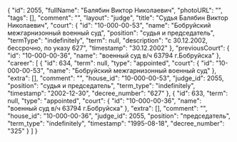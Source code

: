 {
    "id": 2055,
    "fullName": "Балябин Виктор Николаевич",
    "photoURL": "",
    "tags": [],
    "comment": "",
    "layout": "judge",
    "title": "Судья Балябин Виктор Николаевич",
    "court": {
        "id": "10-000-00-53",
        "name": "Бобруйский межгарнизонный военный суд",
        "position": "судья и председатель",
        "termType": "indefinitely",
        "term": null,
        "description": "c 30.12.2002, бессрочно, по указу 627",
        "timestamp": "30.12.2002"
    },
    "previousCourt": {
        "id": "10-000-00-36",
        "name": "военный суд в/ч 63794 г.Бобруйска"
    },
    "career": [
        {
            "id": 634,
            "term": null,
            "type": "appointed",
            "court": {
                "id": "10-000-00-53",
                "name": "Бобруйский межгарнизонный военный суд"
            },
            "extra": [],
            "comment": "",
            "house_id": "10-000-00-53",
            "judge_id": 2055,
            "position": "судья и председатель",
            "term_type": "indefinitely",
            "timestamp": "2002-12-30",
            "decree_number": "627"
        },
        {
            "id": 633,
            "term": null,
            "type": "appointed",
            "court": {
                "id": "10-000-00-36",
                "name": "военный суд в/ч 63794 г.Бобруйска"
            },
            "extra": [],
            "comment": "",
            "house_id": "10-000-00-36",
            "judge_id": 2055,
            "position": "председатель",
            "term_type": "indefinitely",
            "timestamp": "1995-08-18",
            "decree_number": "325"
        }
    ]
}